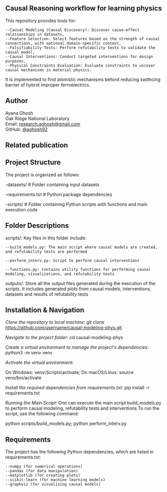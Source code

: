 ## Causal Reasoning workflow for learning physics
This repository provides tools for:

    --Causal Modeling (Causal Discovery): Discover cause-effect relationships in datasets,
    --Feature Selection: Select features based on the strength of causal connections, with optional domain-specific context,
    --Falsifiability Tests: Perform refutability tests to validate the causal model,
    --Causal Interventions: Conduct targeted interventions for design purposes,
    --Physical Constraints Evaluation: Evaluate constraints to uncover causal mechanisms in material physics.
It is implemented to find atomistic mechanisms behind reducing swithcing barrier of hybrid improper ferroelectrics. 

## Author

Ayana Ghosh  
Oak Ridge National Laboratory  
Email: research.aghosh@gmail.com  
GitHub: [@aghosh92](https://github.com/aghosh92)

## Related publication


## Project Structure
The project is organized as follows:

  -datasets/           # Folder containing input datasets

  -requirements.txt    # Python package dependencies

  -scripts/            # Folder containing Python scripts with functions and main execution code

## Folder Descriptions

  scripts/: Key files in this folder include:

    --build_models.py: The main script where causal models are created, and refutability tests are performed

    --perform_interv.py: Script to perform causal interventions

    --functions.py: Contains utility functions for performing causal modeling, visualizations, and refutability tests

  outputs/: Store all the output files generated during the execution of the scripts. It includes
  generated plots from causal models, interventions, datasets and results of refutability tests

## Installation & Navigation

*Clone the repository to local machine*: git clone https://github.com/username/causal-modeling-phys.git

*Navigate to the project folder*: cd causal-modeling-phys

*Create a virtual environment to manage the project's dependencies*: python3 -m venv venv

*Activate the virtual environment*:

  On Windows: venv\Scripts\activate; On macOS/Linux: source venv/bin/activate

*Install the required dependencies from requirements.txt*: pip install -r requirements.txt

*Running the Main Script*:
One can execute the main script build_models.py to perform causal modeling, refutability tests and interventions
To run the script, use the following command:

python scripts/build_models.py; python perform_interv.py

## Requirements
The project has the following Python dependencies, which are listed in requirements.txt:

    --numpy (for numerical operations)
    --pandas (for data manipulation)
    --matplotlib (for creating plots)
    --scikit-learn (for machine learning models)
    --graphviz (for visualizing causal models)

